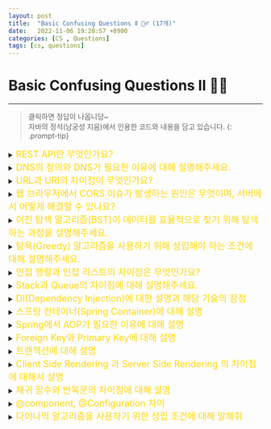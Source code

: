 ```yaml
---
layout: post
title:  "Basic Confusing Questions Ⅱ 🤷‍♂️ (17개)"
date:   2022-11-06 19:20:57 +0900
categories: [CS , Questions]
tags: [cs, questions]
---
```


# Basic Confusing Questions Ⅱ 🤷‍♂️
---
> 클릭하면 정답이 나옵니당~  
> 자바의 정석(남궁성 지음)에서 인용한 코드와 내용을 담고 있습니다.
{: .prompt-tip}


<details>
<summary><span style="color: gold"><font size ="+1"> REST API란 무엇인가요?	</font></span></summary>
<div markdown="1">
택배 송장번호에 우리가 맞춰서 양식을 작성하듯이…일종의 형식이다.  
각 요청이 어떤 동작이나 정보를 위한 것인지를 추론 가능하게 해야하는 형식. www.도메인/(명사들로) 이부분을 작성하는거며, GET,POST DELETE,PUT,PATCH 같은 기능으로 비교적 안전하게 보낼수있다.  
PUT은 정보를 통째로 갈아 끼울떄, patch는 정보중 일부를 특정방식으로 교체할떄 씀
{: .prompt-warning}

<img src="https://res.cloudinary.com/practicaldev/image/fetch/s--YTDTEgpk--/c_limit%2Cf_auto%2Cfl_progressive%2Cq_auto%2Cw_880/https://dev-to-uploads.s3.amazonaws.com/i/ekawmj3rafdtn06hzj79.png" width="600" height="400">

#### 장점
1. Uniform Interface
Http 표준을 따르면 어떠한 플랫폼이든 기술에 종속되지않고 URI로 지정한 리소스에 대한 조작이 가능한 아키텍처 스타일  
2. 무상태성 Stateless  
상태정보를 저장하고 관리하지않는다. 세션정보, 쿠기정보를 별도로 저장하고 관리하지않는다.  API요청만 처리할뿐...
3. 캐시가 가능하다.  
HTTP가 가진 캐싱기능을 적용할 수있다. Last-Modified 태그나 E-Tag를 이용하면 캐싱 구현이 가능.
4. 계층형 구조
REST는 다중 계층으로 구성가능하면서 보안, 로드 밸런싱, 보안계층을 추가해서 구조의 유연함을 챙길수 있다. 또한, 프록시 게이트웨이 같은 중간 매체를 사용할 수 있게 된다. 

#### 단점
1. HTTP 메소드가 제한적이다.
2. 표준이 없다.
</div>
</details>

<details>
<summary>
<span style="color: gold"><font size ="+1"> DNS의 정의와 DNS가 필요한 이유에 대해 설명해주세요.		 </font></span></summary>
<div markdown="1">
도메인의 이름을 통해 IP주소를 가져오는 프로토콜입니다. DNS가 필요한 이유는 우리가 모든 ip주소 알지않아도 해당 주소값을 도메인이름을 통해 찾아오게 해줍니다.   

>A Record - IP와 도메인과의 직통 연결  
>CNAME (canonical name) - IP가 유동적으로 변하는 서버를 위한 도메인 방식 (aws, firebase를 사용할 때)

</div>
</details>

								
<details>
<summary>
<span style="color: gold"><font size ="+1"> URL과 URI의 차이점이 무엇인가요?	</font></span></summary>
<div markdown="1">

URL ⊂ URI    

> URI는 식별하고, URL은 위치를 가르킨다.

- URI는 Uniform Resource Identifer 통합자원식별자로써 웹 기술에서 사용하는 논리적 또는 물리적 리소스를 식별하는 문자열 시퀀스.   
- URL은 웹주소로 네트워크 사에서 리소스가 어디에 있는지 알려주기 위한 규약을 지칭하는것이다.  
  
URI의 구조   

`scheme:[//[user[:password]@]host[:port]][/path][?query][#fragment]`  

*scheme*:사용하는 프로토콜  
*[user[:password]@]host[:port]*: 사용자의 이름,비번 + 접근할 호스트명,포트번호  
*[/path]*: 접근할 대상의 경로   
*[?query][#fragment]*: " 대상에게 전달하는 추가적인 정보(파라미터) + 메인 리소스 내에 존재하는 서브 리소스에 접근할 때 식별하기 위한 정보  

</div>
</details>

<details>
<summary>
<span style="color: gold"><font size ="+1"> 웹 브라우저에서 CORS 이슈가 발생하는 원인은 무엇이며, 서버에서 어떻게 해결할 수 있나요? </font></span></summary>
<div markdown="1">

CORS의 경우 Origin을 기반으로 리소스에 접근하는것을 제한하는 기능입니다. 이는 다른 출처에서 리소스 접근을 제한하는 보안 기능입니다.     
이를 해결하기 위해, 서버측에서는 허용하기로한 Origin을 서버 프로그램에 등록하는 것입니다. 또한, Access-Control-Allow-Origin, Access-Control-Allow-Headers, Access-Control-Allow-Methods 등의 헤더를 사용하여 CORS에러를 해결할 수 있습니다.

</div>
</details>
								

<details>
<summary>
<span style="color: gold"><font size ="+1"> 이진 탐색 알고리즘(BST)이 데이터를 효율적으로 찾기 위해 탐색하는 과정을 설명해주세요.	 </font></span></summary>
<div markdown="1">

이진 탐색 트리는 데이터를 효율적으로 검색하기 위한 알고리즘입니다.  
루트노드를 시작으로 데이터의 크고 작음을 기반으로 해서 리프노드까지 찾아나가는 방식입니다.  
`시간 복잡도의 평균은 O(logN)이고 최악은 O(N)이 될 수 있습니다.` (모든 노드가 한쪽으로 치우쳐 있을 경우)  추가 삭제의 경우에도 검색을 먼저한후 실행합니다.  

</div>
</details>								
								

<details>
<summary>
<span style="color: gold"><font size ="+1"> 탐욕(Greedy) 알고리즘을 사용하기 위해 성립해야 하는 조건에 대해 설명해주세요. </font></span></summary>
<div markdown="1">

(가장 적은 개수로 구하는 동전개수 알고리즘)

다른 알고리즘과 다르게 모든 선택지를 고려해보고 답을 정하는 방식이 아닌, 재귀하는 각 단계마다 남은 선택들에 대해서는 고려하지않은채 `가장 베스트 옵션을 선택`해서 진행하는 방식이다.   
이 알고리즘을 사용하기 위해서는 `앞의 선택이 이후의 선택에 영향을 주어선 안되고 문제에 대한 최종 해결방법은 부분문제에 대한 최적 문제해결방법으로` 구성된다. (탐욕적 선택 속성, 최적 부분 구조) 이러한 구조를 메트로이드라 한다.

</div>
</details>										



<details>
<summary>
<span style="color: gold"><font size ="+1"> 인접 행렬과 인접 리스트의 차이점은 무엇인가요?		 </font></span></summary>
<div markdown="1">

인접 행렬은 노드(1),엣지(0)을 모두 표현해야하므로 노드가 늘수록 메모리를 많이 차지한다. 대신 검색속도는 빠르다.     
반면 인접리스트는 리스트(->)로 표현했기 때문에 연결된 노드들만 표현하기에 메모리를 덜차지하지만 검색속도는 느리다.    

</div>
</details>		

								

<details>
<summary>
<span style="color: gold"><font size ="+1"> Stack과 Queue의 차이점에 대해 설명해주세요.	</font></span></summary>
<div markdown="1">

queue는 FIFO 방식으로 된 구조로써 처음 들어간 인자가 처음에 나오는 형태입니다.   
반면 stack의 경우 LIFO방식으로 나중에 들어간 인자가 처음에 나오는 형태입니다.   
   
stack LIFO ex) 웹페이지 방문기록. 실행취소(뒤돌아가기), 후위표기법 계산..   
Queue FIFO ex) 너비우선탐색, 프린터 인쇄 대기열

</div>
</details>										

<details>
<summary>
<span style="color: gold"><font size ="+1"> DI(Dependency Injection)에 대한 설명과 해당 기술의 장점	 </font></span></summary>
<div markdown="1">

다형성만으로는 유지보수를 쉽게 할수없다. 역할과 구현체를 따로 분리하여 역할(인터페이스)끼리 의존관계를 설정해서 구현체가 바뀌더라도 큰 로직은 일정하게 유지되는 인터페이스를 의존하고 구현체는 분리하는 방법을 의미한다.  
이러한 구조는 구현클래스만 바꾸면서 유지보수, 클래스 교체를 쉽게 할 수 있다.

</div>
</details>										

<details>
<summary>
<span style="color: gold"><font size ="+1"> 스프링 컨테이너(Spring Container)에 대해 설명 </font></span></summary>
<div markdown="1">

> 개발자가 직접 빈의 생명주기를 관리하는 것이 아닌 스프링 컨테이너에게 위임하므로써, 의존관계 설정을 자동으로 해주는 역할을 한다. 또한, 기본적으로 싱글톤으로 빈들을 관리하기떄문에 일관된 객체 인스턴스를 사용함으로써 재사용성과 메모리의 효율적인 사용을 합니다.  
{: .prompt-tip}

new, 인터페이스 호출, 팩토리 호출 방식으로 객체 생성과 소멸을 개발자가 할수 있지만, 제어흐름을 컨테이너에게 맡겨서 관리해주는 컨테이너이다. 의존관계 또한 런타임 과정에서 알아서 만들어준다.    

ApplicationContext는 BeanFactory + 부가 기능(국제화 기능, 환경 변수 관련 처리, 애플리케이션 이벤트, 리소스 조회)을 가진다.  
스프링 컨테이너는 기본적으로 빈을 싱글톤으로 관리해준다. 따라서 싱글톤 컨테이너라고 불리기도 한다.   스프링 컨테이너가 빈을 싱글톤으로 관리해주면서 기존 싱글턴 패턴의 문제점(싱글톤 패턴 구현을 위한 코드가 추가되어야함, 구체 클래스에 의존, 유연성이 떨어짐 etc)은 없어지고, 싱글톤의 장점(매번 인스턴스를 생성할 필요없이 단 하나만 생성해서 비용을 줄일 수 있다.)만 가져갈 수 있다.   

</div>
</details>		
									

<details>
<summary>
<span style="color: gold"><font size ="+1"> Spring에서 AOP가 필요한 이유에 대해 설명 </font></span></summary>
<div markdown="1">

모든 컨트롤러단에서 필요한 기능이 생겼을때, 중복된 코드를 사용하지않고 어노테이션으로 묶거나 특정 범위를 지정하여 일을 처리하는데 용이한 기능입니다. 예를 들어, 로깅이나 트랜잭션처럼 모두 적용해야하는 기능이 있을때 쉽게 처리할수 있습니다.  

둘째, 시스템의 유연성을 높일 수 있습니다. AOP를 사용하면 여러 모듈에서 공통적으로 사용되는 기능을 모듈화할 수 있습니다. 이를 통해 시스템의 유연성을 높이고, 필요에 따라 모듈을 추가하거나 제거할 수 있습니다.   
  
셋째, 관심사의 분리(Separation of Concerns)를 구현할 수 있습니다. AOP를 사용하면 비즈니스 로직과 시스템의 부가적인 기능(로깅, 보안 등)을 분리하여 구현할 수 있습니다. 이를 통해 코드의 가독성을 높이고, 유지보수를 용이하게 할 수 있습니다.   

넷째, 프로그램의 성능을 향상시킬 수 있습니다. AOP를 사용하면 필요한 시점에만 코드를 실행할 수  있습니다. 이를 통해 불필요한 코드 실행을 방지하고, 프로그램의 성능을 향상시킬 수 있습니다.   

</div>
</details>		



<details>
<summary>
<span style="color: gold"><font size ="+1">Foreign Key와 Primary Key에 대해 설명</font></span></summary>
<div markdown="1">
둘다 레코드를 식별하는 곳에 사용됩니다.  차이점으로는... 우선 기본키는 각 레코드를 식별하는 키이고 외래키는 다른 테이블의 기본키를 참조하는 키입니다.  기본키는 널값을 가질수 없는 반면 외래키는 널값을 가질수 있고 기본키는 필수사항이지만 외래키는 필수사항이아닙니다. 하지만 참조 무결성을 위해 외래키를 사용하는 것이 좋습니다.  

</div>
</details>		
									

        
<details>
<summary>
<span style="color: gold"><font size ="+1">트랜잭션에 대해 설명</font></span></summary>
<div markdown="1">

트랜잭션은 커밋, 롤백의 2가지 기능만으로 해당 작업이 성공했으면 커밋 실패했으면 롤백을 통해, 데이터의 일관성을 지키는 것입니다. 트랜잭션은 ACID의 원칙을 지켜야하며 이는 원자성, 지속성, 독립성, 영속성 4가지가 있습니다.  

</div>
</details>		
									


        
<details>
<summary>
<span style="color: gold"><font size ="+1">Client Side Rendering 과 Server Side Rendering 의 차이점에 대해서 설명</font></span></summary>
<div markdown="1">

"SSR - 서버쪽에서 랜더링 준비를 끝마치고 클라이언트에게 전달하는 방식.. 초기 구동속도가 빠르고 검색 엔진 최적화(SEO)에 유리하다 | 하지만 서버부하와 로딩중에 화면 깜빡임이 있다.    
  
CSR - 초기로딩과 SEO에 불리하지만 화면 깜빡이는 현상, 서버부하에 영향을 덜 준다. TTV (time to view) 와 TTI (time to interact) 사이의 간격이 없다"																								
</div>
</details>		

   
<details>
<summary>
<span style="color: gold"><font size ="+1">재귀 함수와 반복문의 차이점에 대해 설명</font></span></summary>
<div markdown="1">

재귀함수는 자기자신을 호출하면서 반복하는 행동이고 반복문은 for, while문을 통해 반복하는 행동입니다.  
재귀는 호출을 많이 할수록 스택에 쌓이면서 메모리를 많이 차지합니다. 반면, for문은 재귀에 비해 상대적으로 빠르고 메모리사용도 적습니다.  하지만, 특정경우에는 재귀함수가 더 빠르게 작동할때도 있습니다.

</div>
</details>		
   
<details>
<summary>
<span style="color: gold"><font size ="+1">@component, @Configuration 차이	</font></span></summary>
<div markdown="1">

Component의 경우 개발자가 구현한 메서드를 빈에다가 등록하는 것이고 Configuration 같은 경우에는 구현된 외부 라이브러리를 받아와 재구성하여 등록하는 경우 사용하는 어노테이션입니다.  
  
 내가 직접만든 메소드를 빈에 등록해서 사용한다면 @component 외부라이브러리나 어디서 끌어써야한다~ @bean + @configuration 사용해야함.   
</div>
</details>		
	   								
<details>
<summary>
<span style="color: gold"><font size ="+1">다이나믹 알고리즘을 사용하기 위한 성립 조건에 대해 말해줘	</font></span></summary>
<div markdown="1">

큰문제를 작은 문제의 단위로 잘게 쪼개면서 작은 문제를 해결한뒤 메모이제이션을 통해 얻은 해답에 대한 값을 또 구하지않도록 설정하면서 문제를 해결해 나아가는 알고리즘입니다.  

</div>
</details>		
